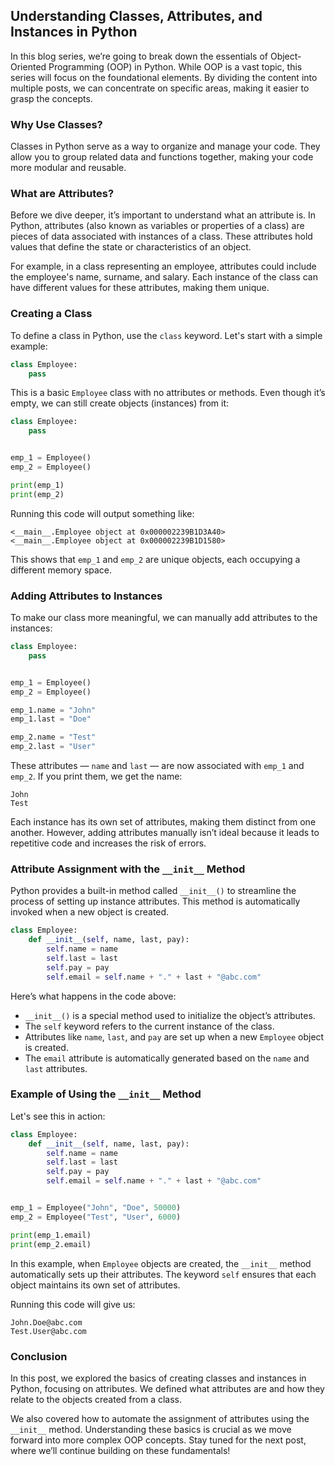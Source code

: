## Understanding Classes, Attributes, and Instances in Python

In this blog series, we’re going to break down the essentials of
Object-Oriented Programming (OOP) in Python. While OOP is a vast topic, this
series will focus on the foundational elements. By dividing the content into
multiple posts, we can concentrate on specific areas, making it easier to grasp
the concepts.

### Why Use Classes?

Classes in Python serve as a way to organize and manage your code. They allow
you to group related data and functions together, making your code more modular
and reusable.

### What are Attributes?

Before we dive deeper, it’s important to understand what an attribute is. In
Python, attributes (also known as variables or properties of a class) are
pieces of data associated with instances of a class. These attributes hold
values that define the state or characteristics of an object.

For example, in a class representing an employee, attributes could include the
employee's name, surname, and salary. Each instance of the class can have
different values for these attributes, making them unique.

### Creating a Class

To define a class in Python, use the `class` keyword. Let's start with a simple
example:

```python
class Employee:
    pass
```

This is a basic `Employee` class with no attributes or methods. Even though
it’s empty, we can still create objects (instances) from it:

```python
class Employee:
    pass


emp_1 = Employee()
emp_2 = Employee()

print(emp_1)
print(emp_2)

```

Running this code will output something like:

```
<__main__.Employee object at 0x000002239B1D3A40>
<__main__.Employee object at 0x000002239B1D1580>
```

This shows that `emp_1` and `emp_2` are unique objects, each occupying a
different memory space.

### Adding Attributes to Instances

To make our class more meaningful, we can manually add attributes to the
instances:

```python
class Employee:
    pass


emp_1 = Employee()
emp_2 = Employee()

emp_1.name = "John"
emp_1.last = "Doe"

emp_2.name = "Test"
emp_2.last = "User"

```

These attributes — `name` and `last` — are now associated with `emp_1` and
`emp_2`. If you print them, we get the name:

```shell
John
Test
```

Each instance has its own set of attributes, making them distinct from one
another. However, adding attributes manually isn’t ideal because it leads to
repetitive code and increases the risk of errors.

### Attribute Assignment with the `__init__` Method

Python provides a built-in method called `__init__()` to streamline the process
of setting up instance attributes. This method is automatically invoked when a
new object is created.

```python
class Employee:
    def __init__(self, name, last, pay):
        self.name = name
        self.last = last
        self.pay = pay
        self.email = self.name + "." + last + "@abc.com"
```

Here’s what happens in the code above:

- `__init__()` is a special method used to initialize the object’s attributes.
- The `self` keyword refers to the current instance of the class.
- Attributes like `name`, `last`, and `pay` are set up when a new `Employee`
  object is created.
- The `email` attribute is automatically generated based on the `name`
  and `last` attributes.

### Example of Using the `__init__` Method

Let's see this in action:

```python
class Employee:
    def __init__(self, name, last, pay):
        self.name = name
        self.last = last
        self.pay = pay
        self.email = self.name + "." + last + "@abc.com"


emp_1 = Employee("John", "Doe", 50000)
emp_2 = Employee("Test", "User", 6000)

print(emp_1.email)
print(emp_2.email)
```

In this example, when `Employee` objects are created, the `__init__` method
automatically sets up their attributes. The keyword `self` ensures that each
object maintains its own set of attributes.

Running this code will give us:

```shell
John.Doe@abc.com
Test.User@abc.com
```

### Conclusion

In this post, we explored the basics of creating classes and instances in
Python, focusing on attributes. We defined what attributes are and how they
relate to the objects created from a class.

We also covered how to automate the assignment of attributes using the
`__init__` method. Understanding these basics is crucial as we move forward
into more complex OOP concepts. Stay tuned for the next post, where we’ll
continue building on these fundamentals!
